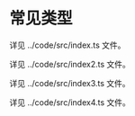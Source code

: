 # 常见类型

详见 ../code/src/index.ts 文件。

详见 ../code/src/index2.ts 文件。

详见 ../code/src/index3.ts 文件。

详见 ../code/src/index4.ts 文件。
